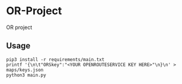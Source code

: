 # OR-Project
OR project

## Usage

```
pip3 install -r requirements/main.txt
printf '{\n\t"ORSkey":"<YOUR OPENROUTESERVICE KEY HERE>"\n}\n' > maps/keys.json
python3 main.py
```